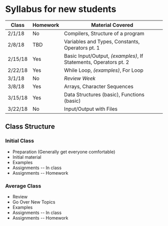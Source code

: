 # Syllabus for new students

 Class   | Homework | Material Covered
---------|----------|-----------------
2/1/18   | No       | Compilers, Structure of a program
2/8/18   | TBD      | Variables and Types, Constants, Operators pt. 1
2/15/18  | Yes      | Basic Input/Output, _(examples)_, If Statements, Operators pt. 2
2/22/18  | Yes      | While Loop, _(examples)_, For Loop
3/1/18   | No       | _Review Week_
3/8/18   | Yes      | Arrays, Character Sequences
3/15/18  | Yes      | Data Structures (basic), Functions (basic)
3/22/18  | No       | Input/Output with Files

## Class Structure

### Initial Class
* Preparation (Generally get everyone comfortable)
* Initial material
* Examples
* Assignments -- In class
* Assignments -- Homework

### Average Class
* Review
* Go Over New Topics
* Examples
* Assignments -- In class
* Assignments -- Homework